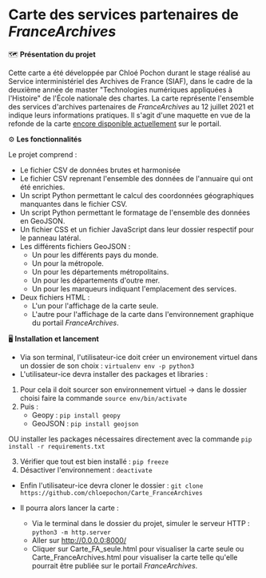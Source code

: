 # Carte des services partenaires de _FranceArchives_

  :world_map: **Présentation du projet**

Cette carte a été développée par Chloé Pochon durant le stage réalisé au Service interministériel des Archives de France (SIAF), dans le cadre de la deuxième année de master "Technologies numériques appliquées à l'Histoire" de l'École nationale des chartes.
La carte représente l'ensemble des services d'archives partenaires de _FranceArchives_ au 12 juillet 2021 et indique leurs informations pratiques. Il s'agit d'une maquette en vue de la refonde de la carte [encore disponible actuellement](https://francearchives.fr/fr/annuaire/departements) sur le portail.


 
:gear: **Les fonctionnalités**

Le projet comprend :
* Le fichier CSV de données brutes et harmonisée
* Le fichier CSV reprenant l'ensemble des données de l'annuaire qui ont été enrichies.
* Un script Python permettant le calcul des coordonnées géographiques manquantes dans le fichier CSV.
* Un script Python permettant le formatage de l'ensemble des données en GeoJSON.
* Un fichier CSS et un fichier JavaScript dans leur dossier respectif pour le panneau latéral.
* Les différents fichiers GeoJSON :
  - Un pour les différents pays du monde.
  - Un pour la métropole.
  - Un pour les départements métropolitains.
  - Un pour les départements d'outre mer.
  - Un pour les marqueurs indiquant l'emplacement des services.
* Deux fichiers HTML :
  - L'un pour l'affichage de la carte seule.
  - L'autre pour l'affichage de la carte dans l'environnement graphique du portail _FranceArchives_.


  
:desktop_computer: **Installation et lancement**
 
 * Via son terminal, l'utilisateur-ice doit créer un environement virtuel dans un dossier de son choix : `virtualenv env -p python3`
 * L'utilisateur-ice devra installer des packages et libraries : 
  1. Pour cela il doit sourcer son environnement virtuel 
    -> dans le dossier choisi faire la commande `source env/bin/activate` 
  2.  Puis : 
       - Geopy : `pip install geopy`
       - GeoJSON : `pip install geojson`
       
  OU installer les packages nécessaires directement avec la commande `pip install -r requirements.txt`
  
  3. Vérifier que tout est bien installé : `pip freeze`
  4. Désactiver l'environnement : `deactivate`
 
 * Enfin l'utilisateur-ice devra cloner le dossier : `git clone https://github.com/chloepochon/Carte_FranceArchives`
 
 * Il pourra alors lancer la carte : 
    - Via le terminal dans le dossier du projet, simuler le serveur HTTP : `python3 -m http.server`
    - Aller sur http://0.0.0.0:8000/ 
    - Cliquer sur Carte_FA_seule.html pour visualiser la carte seule ou Carte_FranceArchives.html pour visualiser la carte telle qu'elle pourrait être publiée sur le portail _FranceArchives_.
  

